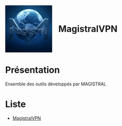 <h1 style="display: flex; align-items: center;">
    <img src="https://github.com/noahlgrd01/MAGISTRAL/blob/main/MagistralVPN/images/magistral.jpg" alt="Magistral" width="150" style="margin-right: 20px;">
    MagistralVPN
</h1>

# Présentation #

Ensemble des outils développés par MAGISTRAL


# Liste #

* [MagistralVPN](https://github.com/noahlgrd01/MAGISTRAL/tree/main/MagistralVPN)